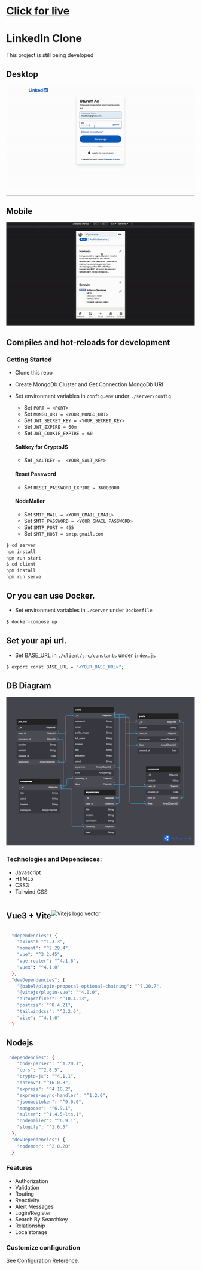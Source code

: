 # [Click for live](https://linkedin-ets.netlify.app/#/)

# LinkedIn Clone

This project is still being developed

## Desktop
 <img src="./assets/web.gif" alt="Vitejs logo vector" />
 <hr/>

 ## Mobile
 <img src="./assets/mobile.gif" alt="Vitejs logo vector" />

## Compiles and hot-reloads for development

### Getting Started

- Clone this repo
- Create MongoDb Cluster and Get Connection MongoDb URI
- Set environment variables in `config.env` under `./server/config`

  - Set `PORT = <PORT>`
  - Set `MONGO_URI = <YOUR_MONGO_URI>`
  - Set `JWT_SECRET_KEY = <YOUR_SECRET_KEY>`
  - Set `JWT_EXPIRE = 60m`
  - Set `JWT_COOKIE_EXPIRE = 60`

  #### Saltkey for CryptoJS

  - Set `_SALTKEY =  <YOUR_SALT_KEY>`

  #### Reset Password

  - Set `RESET_PASSWORD_EXPIRE = 36000000`

  #### NodeMailer

  - Set `SMTP_MAIL = <YOUR_GMAIL_EMAIL>`
  - Set `SMTP_PASSWORD = <YOUR_GMAIL_PASSWORD>`
  - Set `SMTP_PORT = 465`
  - Set `SMTP_HOST = smtp.gmail.com`

```bash
$ cd server
npm install
npm run start
$ cd client
npm install
npm run serve
```
## Or you can use Docker.
 - Set environment variables in `./server` under `Dockerfile`
```bash
$ docker-compose up
```
## Set your api url.
 - Set BASE_URL in `./client/src/constants` under `index.js`
```bash
$ export const BASE_URL = "<YOUR_BASE_URL>";
```

## DB Diagram
<img src='./assets/db-diagram.png'/>


### Technologies and Dependieces:

- Javascript
- HTML5
- CSS3
- Tailwind CSS


<div style="display: flex; flex-wrap: nowrap; justify-content: start; align-items: center;">
  <h2>Vue3 + Vite</h2>
  <a href="https://vitejs.dev/" target="_blank" rel="noreferrer">
    <img src="https://cdn.worldvectorlogo.com/logos/vitejs.svg" alt="Vitejs logo vector" width="40" height="40"/>
  </a>
</div>



```bash
  "dependencies": {
    "axios": "^1.3.3",
    "moment": "^2.29.4",
    "vue": "^3.2.45",
    "vue-router": "^4.1.6",
    "vuex": "^4.1.0"
  },
  "devDependencies": {
    "@babel/plugin-proposal-optional-chaining": "^7.20.7",
    "@vitejs/plugin-vue": "^4.0.0",
    "autoprefixer": "^10.4.13",
    "postcss": "^8.4.21",
    "tailwindcss": "^3.2.6",
    "vite": "^4.1.0"
  }
```

## Nodejs

```bash
 "dependencies": {
    "body-parser": "^1.20.1",
    "cors": "^2.8.5",
    "crypto-js": "^4.1.1",
    "dotenv": "^16.0.3",
    "express": "^4.18.2",
    "express-async-handler": "^1.2.0",
    "jsonwebtoken": "^9.0.0",
    "mongoose": "^6.9.1",
    "multer": "^1.4.5-lts.1",
    "nodemailer": "^6.9.1",
    "slugify": "^1.6.5"
  },
  "devDependencies": {
    "nodemon": "^2.0.20"
  }
```

### Features

- Authorization
- Validation
- Routing
- Reactivity
- Alert Messages
- Login/Register
- Search By Searchkey
- Relationship
- Localstorage

### Customize configuration

See [Configuration Reference](https://cli.vuejs.org/config/).
